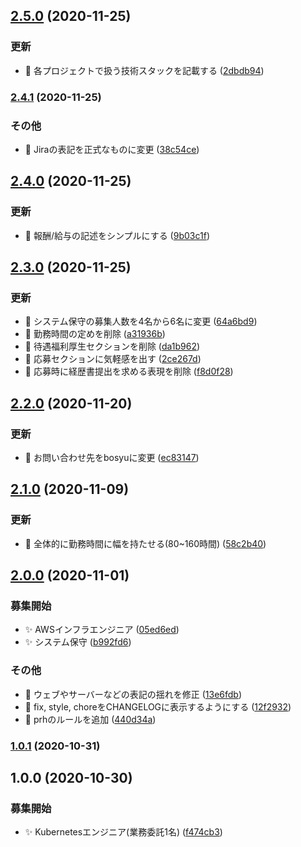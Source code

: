 ## [2.5.0](https://github.com/craftsman-software/jobboard/compare/v2.4.1...v2.5.0) (2020-11-25)


### 更新

* 🔀 各プロジェクトで扱う技術スタックを記載する ([2dbdb94](https://github.com/craftsman-software/jobboard/commit/2dbdb94d6728cddc8ec22fa3453a62092dcd6c02))

### [2.4.1](https://github.com/craftsman-software/jobboard/compare/v2.4.0...v2.4.1) (2020-11-25)


### その他

* 🐛 Jiraの表記を正式なものに変更 ([38c54ce](https://github.com/craftsman-software/jobboard/commit/38c54ce420099a0cc7ef5defce332d221fc44cd9))

## [2.4.0](https://github.com/craftsman-software/jobboard/compare/v2.3.0...v2.4.0) (2020-11-25)


### 更新

* 🔀 報酬/給与の記述をシンプルにする ([9b03c1f](https://github.com/craftsman-software/jobboard/commit/9b03c1f2b8b3338482b812afcd65b8950bc7c421))

## [2.3.0](https://github.com/craftsman-software/jobboard/compare/v2.2.0...v2.3.0) (2020-11-25)


### 更新

* 🔀 システム保守の募集人数を4名から6名に変更 ([64a6bd9](https://github.com/craftsman-software/jobboard/commit/64a6bd91cbc7f9a2793319f3229b046679c1b1fb))
* 🔀 勤務時間の定めを削除 ([a31936b](https://github.com/craftsman-software/jobboard/commit/a31936bb4e3fbf8da2d77717d456067ce650ab7b))
* 🔀 待遇福利厚生セクションを削除 ([da1b962](https://github.com/craftsman-software/jobboard/commit/da1b962fe3cc974b70825a4dcf372c9ef4a645ce))
* 🔀 応募セクションに気軽感を出す ([2ce267d](https://github.com/craftsman-software/jobboard/commit/2ce267da179f7c6c5cfbfdc18cdbb57255bc4ebe))
* 🔀 応募時に経歴書提出を求める表現を削除 ([f8d0f28](https://github.com/craftsman-software/jobboard/commit/f8d0f28ba6f4b9c8dce92604413b829b0f3182e8))

## [2.2.0](https://github.com/craftsman-software/jobboard/compare/v2.1.0...v2.2.0) (2020-11-20)


### 更新

* 🔀 お問い合わせ先をbosyuに変更 ([ec83147](https://github.com/craftsman-software/jobboard/commit/ec831479d4f62c3f919798252449d1c45d86d148))

## [2.1.0](https://github.com/craftsman-software/jobboard/compare/v2.0.0...v2.1.0) (2020-11-09)


### 更新

* 🔀 全体的に勤務時間に幅を持たせる(80~160時間) ([58c2b40](https://github.com/craftsman-software/jobboard/commit/58c2b402de5f77eb62c2e22a32e118e1caadf7d1))

## [2.0.0](https://github.com/craftsman-software/jobboard/compare/v1.0.1...v2.0.0) (2020-11-01)


### 募集開始

* ✨ AWSインフラエンジニア ([05ed6ed](https://github.com/craftsman-software/jobboard/commit/05ed6ed280e0f9723c0d789e630c7dbbff308088))
* ✨ システム保守 ([b992fd6](https://github.com/craftsman-software/jobboard/commit/b992fd65d2952cba3b08eb9d3242c2fd3a4b40b6))


### その他

* 🐛 ウェブやサーバーなどの表記の揺れを修正 ([13e6fdb](https://github.com/craftsman-software/jobboard/commit/13e6fdb697e0fa30b94b42e2f6eae805e2a5eca2))
* 🤖 fix, style, choreをCHANGELOGに表示するようにする ([12f2932](https://github.com/craftsman-software/jobboard/commit/12f293275dd58cfcba0fe086fb97749860634cd5))
* 🤖 prhのルールを追加 ([440d34a](https://github.com/craftsman-software/jobboard/commit/440d34a08725028cbb9e79766569734a3c062d96))

### [1.0.1](https://github.com/craftsman-software/jobboard/compare/v1.0.0...v1.0.1) (2020-10-31)

## 1.0.0 (2020-10-30)


### 募集開始

* ✨ Kubernetesエンジニア(業務委託1名) ([f474cb3](https://github.com/craftsman-software/jobboard/commit/f474cb349f5473b4a91f4ed24cec8c84c563cf95))
